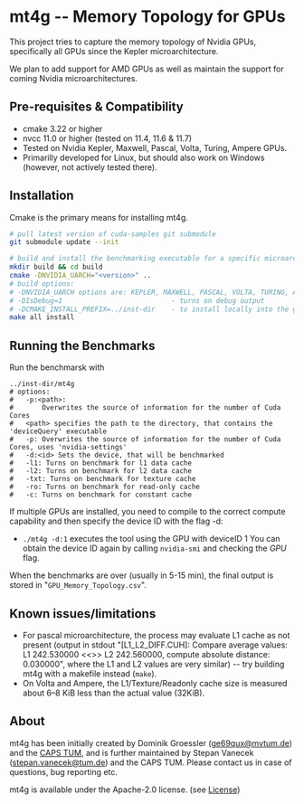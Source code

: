 # mt4g -- Memory Topology for GPUs

This project tries to capture the memory topology of Nvidia GPUs, specifically all GPUs since the Kepler microarchitecture.

We plan to add support for AMD GPUs as well as maintain the support for coming Nvidia microarchitectures.

## Pre-requisites & Compatibility

- cmake 3.22 or higher
- nvcc 11.0 or higher (tested on 11.4, 11.6 & 11.7)
- Tested on Nvidia Kepler, Maxwell, Pascal, Volta, Turing, Ampere GPUs.
- Primarilly developed for Linux, but should also work on Windows (however, not actively tested there).

## Installation

Cmake is the primary means for installing mt4g.

```bash
# pull latest version of cuda-samples git submodule
git submodule update --init

# build and install the benchmarking executable for a specific microarchitecture
mkdir build && cd build
cmake -DNVIDIA_UARCH="<version>" ..
# build options:
# -DNVIDIA_UARCH options are: KEPLER, MAXWELL, PASCAL, VOLTA, TURING, AMPERE, HOPPER
# -DIsDebug=1                           - turns on debug output
# -DCMAKE_INSTALL_PREFIX=../inst-dir    - to install locally into the git repo folder
make all install
```
## Running the Benchmarks

Run the benchmarsk with

```
../inst-dir/mt4g
# options:
#   -p:<path>:
#   	Overwrites the source of information for the number of Cuda Cores
# 	<path> specifies the path to the directory, that contains the 'deviceQuery' executable
#   -p: Overwrites the source of information for the number of Cuda Cores, uses 'nvidia-settings'
#   -d:<id> Sets the device, that will be benchmarked
#   -l1: Turns on benchmark for l1 data cache
#   -l2: Turns on benchmark for l2 data cache
#   -txt: Turns on benchmark for texture cache
#   -ro: Turns on benchmark for read-only cache
#   -c: Turns on benchmark for constant cache
```
If multiple GPUs are installed, you need to compile to the correct compute capability and then specify the device ID with the flag -d:
- `./mt4g -d:1` executes the tool using the GPU with deviceID 1
You can obtain the device ID again by calling `nvidia-smi` and checking the _GPU_ flag.

When the benchmarks are over (usually in 5-15 min), the final output is stored in "`GPU_Memory_Topology.csv`".

## Known issues/limitations

- For pascal microarchitecture, the process may evaluate L1 cache as not present (output in stdout "[L1_L2_DIFF.CUH]: Compare average values: L1 242.530000 <<>> L2 242.560000, compute absolute distance: 0.030000", where the L1 and L2 values are very similar) -- try building mt4g with a makefile instead (`make`).
- On Volta and Ampere, the L1/Texture/Readonly cache size is measured about 6–8 KiB less than the actual value (32KiB).

## About

mt4g has been initially created by Dominik Groessler (ge69qux@mytum.de) and the [CAPS TUM](https://www.ce.cit.tum.de/en/caps/homepage/), and is further maintained by Stepan Vanecek (stepan.vanecek@tum.de)  and the CAPS TUM. Please contact us in case of questions, bug reporting etc.

mt4g is available under the Apache-2.0 license. (see [License](https://github.com/caps-tum/mt4g/blob/master/LICENSE))
